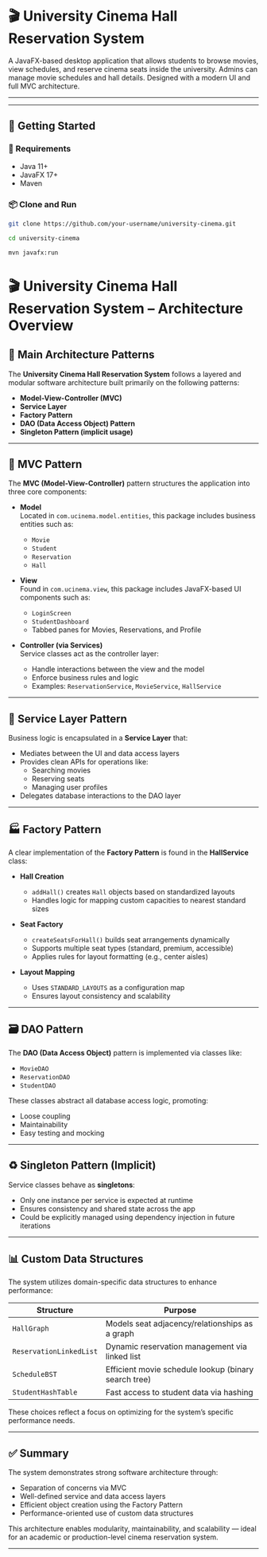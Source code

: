 # 🎬 University Cinema Hall Reservation System

A JavaFX-based desktop application that allows students to browse movies, view schedules, and reserve cinema seats inside the university. Admins can manage movie schedules and hall details. Designed with a modern UI and full MVC architecture.

---

---

## 🚀 Getting Started

### 🧾 Requirements

- Java 11+
- JavaFX 17+
- Maven

### 📦 Clone and Run

```bash
git clone https://github.com/your-username/university-cinema.git
```
```bash
cd university-cinema
```
```bash
mvn javafx:run
```




# 🎬 University Cinema Hall Reservation System – Architecture Overview

## 📐 Main Architecture Patterns

The **University Cinema Hall Reservation System** follows a layered and modular software architecture built primarily on the following patterns:

- **Model-View-Controller (MVC)**
- **Service Layer**
- **Factory Pattern**
- **DAO (Data Access Object) Pattern**
- **Singleton Pattern (implicit usage)**

---

## 🧩 MVC Pattern

The **MVC (Model-View-Controller)** pattern structures the application into three core components:

- **Model**  
  Located in `com.ucinema.model.entities`, this package includes business entities such as:
  - `Movie`
  - `Student`
  - `Reservation`
  - `Hall`

- **View**  
  Found in `com.ucinema.view`, this package includes JavaFX-based UI components such as:
  - `LoginScreen`
  - `StudentDashboard`
  - Tabbed panes for Movies, Reservations, and Profile

- **Controller (via Services)**  
  Service classes act as the controller layer:
  - Handle interactions between the view and the model
  - Enforce business rules and logic
  - Examples: `ReservationService`, `MovieService`, `HallService`

---

## 🧪 Service Layer Pattern

Business logic is encapsulated in a **Service Layer** that:

- Mediates between the UI and data access layers
- Provides clean APIs for operations like:
  - Searching movies
  - Reserving seats
  - Managing user profiles
- Delegates database interactions to the DAO layer

---

## 🏭 Factory Pattern

A clear implementation of the **Factory Pattern** is found in the **HallService** class:

- **Hall Creation**
  - `addHall()` creates `Hall` objects based on standardized layouts
  - Handles logic for mapping custom capacities to nearest standard sizes

- **Seat Factory**
  - `createSeatsForHall()` builds seat arrangements dynamically
  - Supports multiple seat types (standard, premium, accessible)
  - Applies rules for layout formatting (e.g., center aisles)

- **Layout Mapping**
  - Uses `STANDARD_LAYOUTS` as a configuration map
  - Ensures layout consistency and scalability

---

## 🗃 DAO Pattern

The **DAO (Data Access Object)** pattern is implemented via classes like:

- `MovieDAO`
- `ReservationDAO`
- `StudentDAO`

These classes abstract all database access logic, promoting:

- Loose coupling
- Maintainability
- Easy testing and mocking

---

## ♻️ Singleton Pattern (Implicit)

Service classes behave as **singletons**:

- Only one instance per service is expected at runtime
- Ensures consistency and shared state across the app
- Could be explicitly managed using dependency injection in future iterations

---

## 📊 Custom Data Structures

The system utilizes domain-specific data structures to enhance performance:

| Structure               | Purpose                                               |
|-------------------------|-------------------------------------------------------|
| `HallGraph`             | Models seat adjacency/relationships as a graph        |
| `ReservationLinkedList` | Dynamic reservation management via linked list        |
| `ScheduleBST`           | Efficient movie schedule lookup (binary search tree)  |
| `StudentHashTable`      | Fast access to student data via hashing               |

These choices reflect a focus on optimizing for the system’s specific performance needs.

---

## ✅ Summary

The system demonstrates strong software architecture through:

- Separation of concerns via MVC
- Well-defined service and data access layers
- Efficient object creation using the Factory Pattern
- Performance-oriented use of custom data structures

This architecture enables modularity, maintainability, and scalability — ideal for an academic or production-level cinema reservation system.

---
